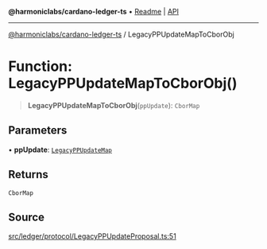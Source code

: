 **@harmoniclabs/cardano-ledger-ts** • [Readme](../Introduction.md) \| [API](../globals.md)

***

[@harmoniclabs/cardano-ledger-ts](../Introduction.md) / LegacyPPUpdateMapToCborObj

# Function: LegacyPPUpdateMapToCborObj()

> **LegacyPPUpdateMapToCborObj**(`ppUpdate`): `CborMap`

## Parameters

• **ppUpdate**: [`LegacyPPUpdateMap`](../type-aliases/LegacyPPUpdateMap.md)

## Returns

`CborMap`

## Source

[src/ledger/protocol/LegacyPPUpdateProposal.ts:51](https://github.com/HarmonicLabs/cardano-ledger-ts/blob/d1659b0/src/ledger/protocol/LegacyPPUpdateProposal.ts#L51)
